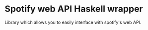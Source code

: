 # Spotify web API Haskell wrapper

Library which allows you to easily interface with spotify's web API.

## 
